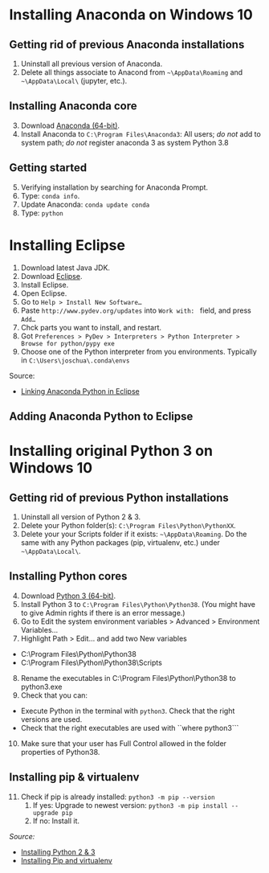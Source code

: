 # Installing Anaconda on Windows 10

## Getting rid of previous Anaconda installations

1. Uninstall all previous version of Anaconda.
2. Delete all things associate to Anacond from ```~\AppData\Roaming``` and ```~\AppData\Local\``` (jupyter, etc.).

## Installing Anaconda core

3. Download [Anaconda (64-bit)](https://www.anaconda.com/products/individual/get-started).
4. Install Anaconda to ```C:\Program Files\Anaconda3```: All users; _do not_ add to system path; _do not_ register anaconda 3 as system Python 3.8

## Getting started

5. Verifying installation by searching for Anaconda Prompt.
6. Type: ```conda info```.
7. Update Anaconda: ```conda update conda```
7. Type: ```python```

# Installing Eclipse
 1. Download latest Java JDK.
 2. Download [Eclipse]().
 3. Install Eclipse.
 4. Open Eclipse.
 5. Go to ```Help > Install New Software…```
 6. Paste ```http://www.pydev.org/updates``` into ```Work with: ``` field, and press ```Add…```
 7. Chck parts you want to install, and restart.
 8. Got ```Preferences > PyDev > Interpreters > Python Interpreter > Browse for python/pypy exe```
 8. Choose one of the Python interpreter from you environments. Typically in ```C:\Users\joschua\.conda\envs```
 
 Source: 
 * [Linking Anaconda Python in Eclipse](https://docs.anaconda.com/anaconda/user-guide/tasks/integration/eclipse-pydev/)
 
## Adding Anaconda Python to Eclipse

# Installing original Python 3 on Windows 10


## Getting rid of previous Python installations

1. Uninstall all version of Python 2 & 3.
2. Delete your Python folder(s): ```C:\Program Files\Python\PythonXX```. 
3. Delete your your Scripts folder if it exists: ```~\AppData\Roaming```. Do the same with any Python packages (pip, virtualenv, etc.) under ```~\AppData\Local\```.

## Installing Python cores

4. Download [Python 3 (64-bit)]((https://www.python.org/downloads/)).
5. Install  Python 3 to ```C:\Program Files\Python\Python38```. (You might have to give Admin rights if there is an error message.)
6. Go to Edit the system environment variables > Advanced > Environment Variables…
7. Highlight Path > Edit… and add two New variables
  * C:\Program Files\Python\Python38
  * C:\Program Files\Python\Python38\Scripts
8. Rename the executables in  C:\Program Files\Python\Python38 to python3.exe
9. Check that you can:
  * Execute Python in the terminal with ```python3```. Check that the right versions are used.
  * Check that the right executables are used with ``where python3```
10. Make sure that your user has Full Control allowed in the folder properties of Python38.

## Installing pip & virtualenv

11. Check if pip is already installed: ```python3 -m pip --version```
    1. If yes: Upgrade to newest version:  ```python3 -m pip install --upgrade pip```
    2. If no: Install it.

_Source:_  
* [Installing Python 2 & 3](https://datascience.com.co/how-to-install-python-2-7-and-3-6-in-windows-10-add-python-path-281e7eae62a)
* [Installing Pip and virtualenv](https://packaging.python.org/guides/installing-using-pip-and-virtual-environments/)
